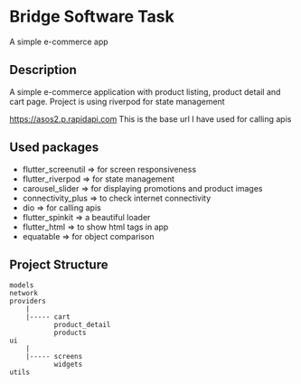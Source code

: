 # Bridge Software Task

A simple e-commerce app

## Description

A simple e-commerce application with product listing, product detail and cart page. Project is using riverpod for state management

https://asos2.p.rapidapi.com
This is the base url I have used for calling apis

## Used packages

- flutter_screenutil => for screen responsiveness
- flutter_riverpod => for state management
- carousel_slider => for displaying promotions and product images
- connectivity_plus => to check internet connectivity
- dio => for calling apis
- flutter_spinkit => a beautiful loader
- flutter_html => to show html tags in app
- equatable => for object comparison

## Project Structure

    models
    network
    providers
        |
        |----- cart
               product_detail
               products
    ui
        |
        |----- screens
               widgets
    utils